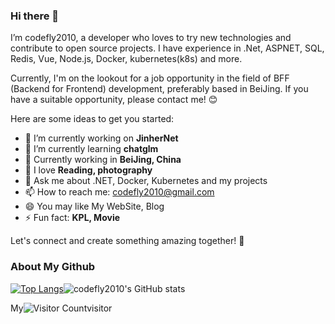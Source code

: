 ### Hi there 👋

<!--
**codefly2010/codefly2010** is a ✨ _special_ ✨ repository because its `README.md` (this file) appears on your GitHub profile.

Here are some ideas to get you started:

- 🔭 I’m currently working on ...
- 🌱 I’m currently learning ...
- 👯 I’m looking to collaborate on ...
- 🤔 I’m looking for help with ...
- 💬 Ask me about ...
- 📫 How to reach me: ...
- 😄 Pronouns: ...
- ⚡ Fun fact: ...
-->

I’m codefly2010, a developer who loves to try new technologies and contribute to open source projects. I have experience in .Net, ASPNET, SQL, Redis, Vue, Node.js,  Docker, kubernetes(k8s) and more.

Currently, I'm on the lookout for a job opportunity in the field of BFF (Backend for Frontend)  development, preferably based in BeiJing. If you have a suitable opportunity, please contact me! 😊

Here are some ideas to get you started:

- 🔭 I’m currently working on **JinherNet**
- 🌱 I’m currently learning **chatglm**
- 👯 Currently working in **BeiJing, China**
- 🤔 I love **Reading, photography**
- 💬 Ask me about .NET, Docker, Kubernetes and my projects
- 📫 How to reach me: codefly2010@gmail.com
- 😄 You may like My WebSite, Blog
- ⚡ Fun fact: **KPL, Movie**

Let's connect and create something amazing together! 🚀




### About My Github
[![Top Langs](https://github-readme-stats.vercel.app/api/top-langs/?username=codefly2010&layout=compact)](https://github.com/codefly2010/github-readme-stats)![codefly2010's GitHub stats](https://github-readme-stats.vercel.app/api?username=codefly2010&show_icons=true&theme=tokyonight)

My![Visitor Count](https://profile-counter.glitch.me/codefly2010/count.svg)visitor
